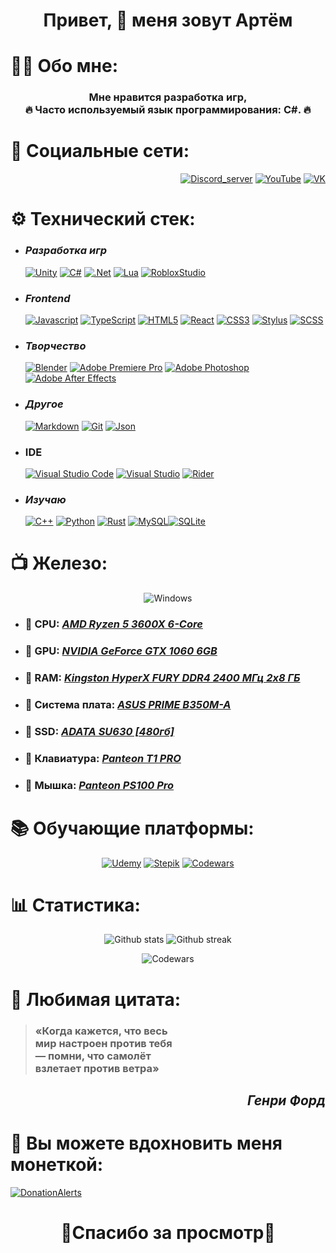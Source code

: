<div align="center">
  <h1>Привет, 👋 меня зовут Артём</h1>
</div>

# 👨‍🎓 Обо мне:

  <div align="center">

### Мне нравится разработка игр, <br>🔥 Часто используемый язык программирования: C#. 🔥

  </div>

# 📸 Социальные сети:

<div align="right">

[![Discord_server](https://img.shields.io/badge/Discord-%235865F2.svg?style=for-the-badge&logo=discord&logoColor=white)](https://discord.gg/SUE3m8SQwM)
[![YouTube](https://img.shields.io/badge/YouTube-%23FF0000.svg?style=for-the-badge&logo=YouTube&logoColor=white)](https://www.youtube.com/channel/UCcCCadjB3FzW-JQVz4asDqg)
[![VK](https://img.shields.io/badge/VK-%230077FF.svg?style=for-the-badge&logo=Vk&logoColor=white)](https://vk.com/artpupser_0)

</div>

# ⚙️ Технический стек:

- ### _Разработка игр_

  [![Unity](https://img.shields.io/badge/unity%20-%23000000.svg?&style=for-the-badge&logo=unity&logoColor=white)]()
  [![C#](https://img.shields.io/badge/c%23-%23239120.svg?style=for-the-badge&logo=c-sharp&logoColor=white)]()
  [![.Net](https://img.shields.io/badge/.NET-5C2D91?style=for-the-badge&logo=.net&logoColor=white)]()
  [![Lua](https://img.shields.io/badge/lua-%232C2D72.svg?style=for-the-badge&logo=lua&logoColor=white)]()
  [![RobloxStudio](https://img.shields.io/badge/Roblox_Studio-1560BD?style=for-the-badge&logo=roblox&logoColor=white)]()

- ### _Frontend_

  [![Javascript](https://img.shields.io/badge/javascript%20-%23323330.svg?&style=for-the-badge&logo=javascript&logoColor=%23F7DF1E)]()
  [![TypeScript](https://img.shields.io/badge/typescript-%23007ACC.svg?style=for-the-badge&logo=typescript&logoColor=white)]()
  [![HTML5](https://img.shields.io/badge/html5-%23E34F26.svg?style=for-the-badge&logo=html5&logoColor=white)]()
  [![React](https://img.shields.io/badge/react-%2320232a.svg?style=for-the-badge&logo=react&logoColor=%2361DAFB)]()
  [![CSS3](https://img.shields.io/badge/css3-%231572B6.svg?style=for-the-badge&logo=css3&logoColor=white)]()
  [![Stylus](https://img.shields.io/badge/stylus%20-hotpink.svg?&style=for-the-badge&logo=stylus&logoColor=white)]()
  [![SCSS](https://img.shields.io/badge/SASS%20-hotpink.svg?&style=for-the-badge&logo=SASS&logoColor=white)]()

- ### _Творчество_

  [![Blender](https://img.shields.io/badge/blender-%23F5792A.svg?style=for-the-badge&logo=blender&logoColor=white)]()
  [![Adobe Premiere Pro](https://img.shields.io/badge/Adobe%20Premiere%20Pro-9999FF.svg?style=for-the-badge&logo=Adobe%20Premiere%20Pro&logoColor=white)]()
  [![Adobe Photoshop](https://img.shields.io/badge/adobe%20photoshop-%2331A8FF.svg?style=for-the-badge&logo=adobe%20photoshop&logoColor=white)]()
  [![Adobe After Effects](https://img.shields.io/badge/Adobe%20After%20Effects-9999FF.svg?style=for-the-badge&logo=Adobe%20After%20Effects&logoColor=white)]()

- ### _Другое_

  [![Markdown](https://img.shields.io/badge/markdown-%23000000.svg?style=for-the-badge&logo=markdown&logoColor=white)]()
  [![Git](https://img.shields.io/badge/git-%23F05033.svg?style=for-the-badge&logo=git&logoColor=white)]()
  [![Json](https://img.shields.io/badge/Json-%23696969.svg?style=for-the-badge&logo=json&logoColor=white)]()

- ### IDE

  [![Visual Studio Code](https://img.shields.io/badge/Visual%20Studio%20Code-0078d7.svg?style=for-the-badge&logo=visual-studio-code&logoColor=white)]()
  [![Visual Studio](https://img.shields.io/badge/Visual%20Studio-5C2D91.svg?style=for-the-badge&logo=visual-studio&logoColor=white)]()
  [![Rider](https://img.shields.io/badge/Rider-000000.svg?style=for-the-badge&logo=Rider&logoColor=white&color=black&labelColor=crimson)]()

- ### _Изучаю_

  [![C++](https://img.shields.io/badge/c++-%2300599C.svg?style=for-the-badge&logo=c%2B%2B&logoColor=white)]()
  [![Python](https://img.shields.io/badge/python-3670A0?style=for-the-badge&logo=python&logoColor=ffdd54)]()
  [![Rust](https://img.shields.io/badge/rust-%23000000.svg?style=for-the-badge&logo=rust&logoColor=white)]()
  [![MySQL](https://img.shields.io/badge/mysql-%2300f.svg?style=for-the-badge&logo=mysql&logoColor=white)]()[![SQLite](https://img.shields.io/badge/sqlite-%2307405e.svg?style=for-the-badge&logo=sqlite&logoColor=white)]()

# 📺 Железо:

<div align="center">

![Windows](https://img.shields.io/badge/Windows_10-0078D6?style=for-the-badge&logo=windows&logoColor=white)

</div>

- ### 🔗 CPU: [_AMD Ryzen 5 3600X 6-Core_](https://www.ozon.ru/product/protsessor-amd-ryzen-5-3600-box-100-100000031box-154912372/reviews/)
- ### 🔗 GPU: [_NVIDIA GeForce GTX 1060 6GB_](https://www.ozon.ru/product/videokarta-asus-geforce-gtx-1060-asus-turbo-gtx-1060-6-gb-6-gb-373455334-959081575/?asb=WG3SEwJFu%252BL7ZjPjg4KVIcwhGKPanMhWWJp%252Bzm96LOc%253D&asb2=apFtvxOe5QEZkAxEDCfo5gEEvq3-cqvRm_aRvZVR8PmikgMeYCWfTZsJzx_q_AqN&avtc=1&avte=2&avts=1684267165&sh=3KyFmGT9Dg)
- ### 🔗 RAM: [_Kingston HyperX FURY DDR4 2400 МГц 2x8 ГБ_](https://www.ozon.ru/product/operativnaya-pamyat-kingston-hyperx-fury-ddr4-2400-mgts-black-2x8-gb-hx424c15fbk2-878467254/?advert=ahIv9UT3R-B_-x2PlFGaAhzxPMWeNIFLJso3xAHWmo0DiWTObun0YoPnYU5iFgkKzxc211NmebKbuG9j7WLryXWg-99juVXN6HUDlALRIc9vzSDSOs9aOD28NnJQdNddLfk_Jq49F-G25rvLBet4_81mjs5frim4B3xD_NMoz_L2Yfxr1ljpDLgXH8NXX_HQSXiJcPwVp_JXNSPTMufDy5uS2rnyX50WIHfGpGzreXEk7-rTGtBX7RhqfoU_72RO68oIOE1Ln4YPs6xPBHRUUdWaeQ9aoW6cUr4qv1qH3ErbIph7r1GJohLLhzZdd2iNHpjBxAWQ1N8lyc8&avtc=1&avte=2&avts=1684267748&from_sku=878467254&from_url=https%253A%252F%252Fwww.ozon.ru%252Fcategory%252Fkingston-hyperx-khx3200c16d4-8gx%252F&keywords=kingston+hyperx+khx3200c16d4%2F8gx&oos_search=false&sh=3KyFmMGvKg)
- ### 🔗 Система плата: [_ASUS PRIME B350M-A_](https://www.ozon.ru/product/materinskaya-plata-asus-prime-b350m-a-746259758/?sh=3KyFmFVjDA)
- ### 🔗 SSD: [_ADATA SU630 [480гб]_](https://www.ozon.ru/product/480-gb-vnutrenniy-ssd-disk-adata-ultimate-su630-asu630ss-480gq-r-332269695/?advert=1SJjTo-DMvTUWEN2tNvAwAqC2WJtzO1EZ2JI4uxy6tq_rgAx6wfnlPtPGy96RfULCYu4pvWDRDcY6ZOtGE8763d6OeDHgRML72NDP6cYVSVHAbRF2sTVogqtKfC2Uri8zvTETsVAI9uX9K_lrssv4d4wFS32YNZfqaYeDT12IoZQN3rilxVHzGm9ii-3WbFmjhaoW1VodX-CYTfS0yLAZQhUMRrueGrrvz36b2OLztDHHZquGoGum_QpsNshykUQjELsR1fwS5rWnYki2v2G1VOmPsdw2ON7zhHUx9iBzloa7So5yR2v4tu0okVEtsnhUuxTtA&avtc=1&avte=2&avts=1684268043&keywords=ssd+adata+su630&sh=3KyFmF8g5A)
- ### 🔗 Клавиатура: [_Panteon T1 PRO_](https://www.ozon.ru/product/klaviatura-jet-a-t1-pro-923969465/?utm_source=yandex_serp_products&utm_medium=organic&sh=3KyFmFTkeA)
- ### 🔗 Мышка: [_Panteon PS100 Pro_](https://www.ozon.ru/product/igrovaya-mysh-ultralegkaya-s-podsvetkoy-led-chroma-light-panteon-ps100-pro-pixart-3335-s-originalnoy-941347078/?from_sku=325194354&from_url=https%253A%252F%252Fyandex.ru%252F&oos_search=false&sh=3KyFmHYevg&utm_medium=organic&utm_source=yandex_serp_products)

# 📚 Обучающие платформы:

  <div align="center">
  
  [![Udemy](https://img.shields.io/badge/Udemy-A435F0?style=for-the-badge&logo=Udemy&logoColor=white)](https://www.udemy.com/user/artiom-1580/)
  [![Stepik](https://img.shields.io/badge/Stepik-000?style=for-the-badge&logo=Stepik&logoColor=white)](https://stepik.org/users/533858250)
  [![Codewars](https://img.shields.io/badge/Codewars-B1361E?style=for-the-badge&logo=codewars&logoColor=white)](https://www.codewars.com/users/Artpupser)

  </div>

# 📊 Статистика:

<div align="center">

![Github stats](https://github-readme-stats.vercel.app/api?username=artpupser&theme=nightowl&hide_border=false&include_all_commits=false&count_private=false)
![Github streak](https://github-readme-streak-stats.herokuapp.com/?user=artpupser&theme=nightowl&hide_border=false)

![Codewars](https://www.codewars.com/users/Artpupser/badges/large)

</div>

# 📜 Любимая цитата:

<div >

> ### «Когда кажется, что весь <br> мир настроен против тебя <br>— помни, что самолёт <br> взлетает против ветра»

</div>

<div align="right">

## _Генри Форд_

</div>

# 💸 Вы можете вдохновить меня монеткой:

[![DonationAlerts](https://img.shields.io/badge/DonationAlerts-%23FF8C00.svg?style=for-the-badge&logo=DonationAlerts&logoColor=white)](https://www.donationalerts.com/r/artpupser)

<div align="center">

# 💓Спасибо за просмотр💓

</div>
